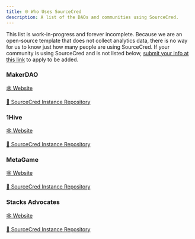 ```yaml
---
title: 🌐 Who Uses SourceCred
description: A list of the DAOs and communities using SourceCred.
---
```


This list is work-in-progress and forever incomplete. Because we are an
open-source template that does not collect analytics data, there is no way for
us to know just how many people are using SourceCred. If your community is using
SourceCred and is not listed below,
[submit your info at this link](https://forms.gle/LnW5byY8oVEwsrteA) to apply to
be added.

### MakerDAO

[🕸 Website](https://makerdao.com/)

[💾 SourceCred Instance Repository](https://github.com/sourcecred/makerdao-cred)

### 1Hive

[🕸 Website](https://1hive.org/)

[💾 SourceCred Instance Repository](https://github.com/1Hive/pollen)

### MetaGame

[🕸 Website](https://wiki.metagame.wtf/)

[💾 SourceCred Instance Repository](https://github.com/MetaFam/XP)

### Stacks Advocates

[🕸 Website](https://community.stacks.org/advocates)

[💾 SourceCred Instance Repository](https://github.com/hozzjss/advocates-sc)
